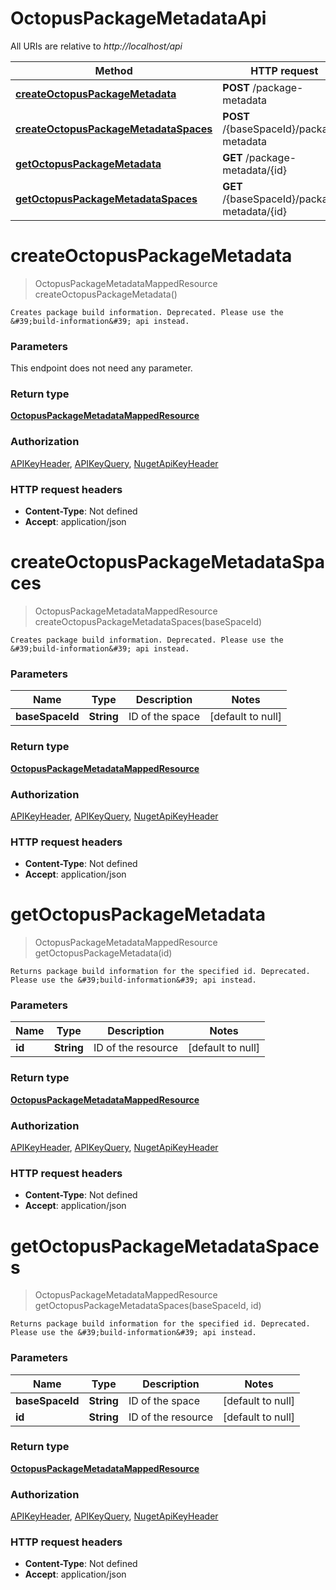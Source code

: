 # OctopusPackageMetadataApi

All URIs are relative to *http://localhost/api*

Method | HTTP request | Description
------------- | ------------- | -------------
[**createOctopusPackageMetadata**](OctopusPackageMetadataApi.md#createOctopusPackageMetadata) | **POST** /package-metadata | 
[**createOctopusPackageMetadataSpaces**](OctopusPackageMetadataApi.md#createOctopusPackageMetadataSpaces) | **POST** /{baseSpaceId}/package-metadata | 
[**getOctopusPackageMetadata**](OctopusPackageMetadataApi.md#getOctopusPackageMetadata) | **GET** /package-metadata/{id} | 
[**getOctopusPackageMetadataSpaces**](OctopusPackageMetadataApi.md#getOctopusPackageMetadataSpaces) | **GET** /{baseSpaceId}/package-metadata/{id} | 


<a name="createOctopusPackageMetadata"></a>
# **createOctopusPackageMetadata**
> OctopusPackageMetadataMappedResource createOctopusPackageMetadata()



    Creates package build information. Deprecated. Please use the &#39;build-information&#39; api instead.

### Parameters
This endpoint does not need any parameter.

### Return type

[**OctopusPackageMetadataMappedResource**](../model/OctopusPackageMetadataMappedResource.md)

### Authorization

[APIKeyHeader](../README.md#APIKeyHeader), [APIKeyQuery](../README.md#APIKeyQuery), [NugetApiKeyHeader](../README.md#NugetApiKeyHeader)

### HTTP request headers

- **Content-Type**: Not defined
- **Accept**: application/json

<a name="createOctopusPackageMetadataSpaces"></a>
# **createOctopusPackageMetadataSpaces**
> OctopusPackageMetadataMappedResource createOctopusPackageMetadataSpaces(baseSpaceId)



    Creates package build information. Deprecated. Please use the &#39;build-information&#39; api instead.

### Parameters

Name | Type | Description  | Notes
------------- | ------------- | ------------- | -------------
 **baseSpaceId** | **String**| ID of the space | [default to null]

### Return type

[**OctopusPackageMetadataMappedResource**](../model/OctopusPackageMetadataMappedResource.md)

### Authorization

[APIKeyHeader](../README.md#APIKeyHeader), [APIKeyQuery](../README.md#APIKeyQuery), [NugetApiKeyHeader](../README.md#NugetApiKeyHeader)

### HTTP request headers

- **Content-Type**: Not defined
- **Accept**: application/json

<a name="getOctopusPackageMetadata"></a>
# **getOctopusPackageMetadata**
> OctopusPackageMetadataMappedResource getOctopusPackageMetadata(id)



    Returns package build information for the specified id. Deprecated. Please use the &#39;build-information&#39; api instead.

### Parameters

Name | Type | Description  | Notes
------------- | ------------- | ------------- | -------------
 **id** | **String**| ID of the resource | [default to null]

### Return type

[**OctopusPackageMetadataMappedResource**](../model/OctopusPackageMetadataMappedResource.md)

### Authorization

[APIKeyHeader](../README.md#APIKeyHeader), [APIKeyQuery](../README.md#APIKeyQuery), [NugetApiKeyHeader](../README.md#NugetApiKeyHeader)

### HTTP request headers

- **Content-Type**: Not defined
- **Accept**: application/json

<a name="getOctopusPackageMetadataSpaces"></a>
# **getOctopusPackageMetadataSpaces**
> OctopusPackageMetadataMappedResource getOctopusPackageMetadataSpaces(baseSpaceId, id)



    Returns package build information for the specified id. Deprecated. Please use the &#39;build-information&#39; api instead.

### Parameters

Name | Type | Description  | Notes
------------- | ------------- | ------------- | -------------
 **baseSpaceId** | **String**| ID of the space | [default to null]
 **id** | **String**| ID of the resource | [default to null]

### Return type

[**OctopusPackageMetadataMappedResource**](../model/OctopusPackageMetadataMappedResource.md)

### Authorization

[APIKeyHeader](../README.md#APIKeyHeader), [APIKeyQuery](../README.md#APIKeyQuery), [NugetApiKeyHeader](../README.md#NugetApiKeyHeader)

### HTTP request headers

- **Content-Type**: Not defined
- **Accept**: application/json

